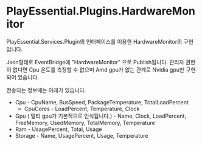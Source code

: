 # PlayEssential.Plugins.HardwareMonitor


PlayEssential.Services.Plugin의 인터페이스를 이용한 HardwareMonitor의 구현입니다.

Json형태로 EventBridge에 "HardwareMonitor" 으로 Publish됩니다.
관리자 권한이 없다면 Cpu 온도를 측정할 수 없으며 Amd gpu가 없는 관계로 Nvidia gpu만 구현되어 있습니다.

전송되는 정보에는 아래가 있습니다.


* Cpu - CpuName, BusSpeed, PackageTemperature, TotalLoadPercent
  * CpuCores - LoadPercent, Temperature, Clock
* Gpu ( 멀티 gpu가 기본적으로 인식됩니다.) - Name, Clock, LoadPercent, FreeMemory, UsedMemory, TotalMemory, Temperature
* Ram - UsagePercent, Total, Usage
* Storage - Name, UsagePercent, Usage, Temperature
